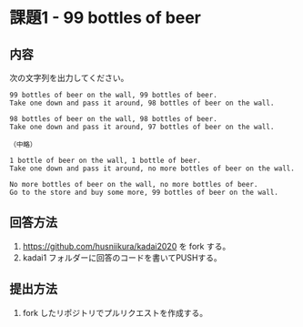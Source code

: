 # 課題1 - 99 bottles of beer

## 内容

次の文字列を出力してください。

```
99 bottles of beer on the wall, 99 bottles of beer.
Take one down and pass it around, 98 bottles of beer on the wall.

98 bottles of beer on the wall, 98 bottles of beer.
Take one down and pass it around, 97 bottles of beer on the wall.

（中略）

1 bottle of beer on the wall, 1 bottle of beer.
Take one down and pass it around, no more bottles of beer on the wall.

No more bottles of beer on the wall, no more bottles of beer.
Go to the store and buy some more, 99 bottles of beer on the wall.
```

## 回答方法

1. https://github.com/husniikura/kadai2020 を fork する。
2. kadai1 フォルダーに回答のコードを書いてPUSHする。

## 提出方法

1. fork したリポジトリでプルリクエストを作成する。
